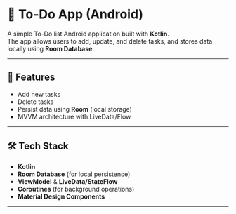 # 📝 To-Do App (Android)

A simple To-Do list Android application built with **Kotlin**.  
The app allows users to add, update, and delete tasks, and stores data locally using **Room Database**.

---

## 🚀 Features
- Add new tasks
- Delete tasks
- Persist data using **Room** (local storage)
- MVVM architecture with LiveData/Flow

---

## 🛠️ Tech Stack
- **Kotlin**
- **Room Database** (for local persistence)
- **ViewModel** & **LiveData/StateFlow**
- **Coroutines** (for background operations)
- **Material Design Components**

---

